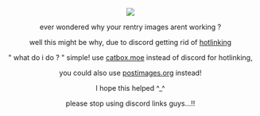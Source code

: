 <p align="center">
  
<img src="https://files.catbox.moe/26su6v.png"/>

</p>

<div align="center">
  
ever wondered why your rentry images arent working ?   

well this might be why, due to discord getting rid of [hotlinking](https://simple.wikipedia.org/wiki/Hotlinking)

 " what do i do ? " simple!
use [catbox.moe](https://catbox.moe/) instead of discord for hotlinking,

you could also use [postimages.org](https://postimages.org/) instead!

 I hope this helped ^_^ 

please stop using discord links guys...!!
</div>
